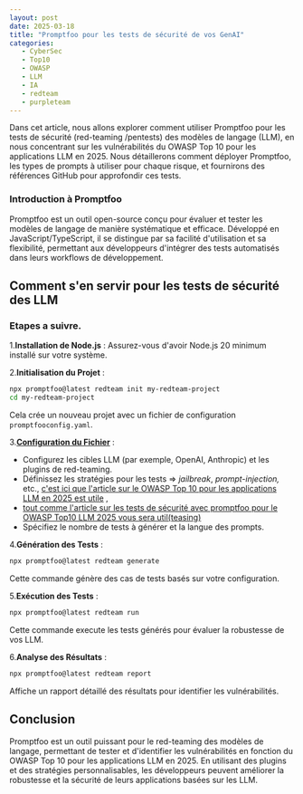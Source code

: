 ```yaml
---
layout: post
date: 2025-03-18
title: "Promptfoo pour les tests de sécurité de vos GenAI"
categories:
   - CyberSec
   - Top10
   - OWASP
   - LLM
   - IA
   - redteam
   - purpleteam
---
```



Dans cet article, nous allons explorer comment utiliser Promptfoo pour les tests de sécurité (red-teaming /pentests) 
des modèles de langage (LLM), en nous  concentrant sur les vulnérabilités du OWASP Top 10 pour les applications LLM 
en 2025. Nous détaillerons comment déployer  Promptfoo, les types de prompts à utiliser pour chaque risque, et 
fournirons des références GitHub pour approfondir ces tests.

### Introduction à Promptfoo

Promptfoo est un outil open-source conçu pour évaluer et tester les modèles de langage de manière systématique et
efficace. Développé en JavaScript/TypeScript, il se distingue par sa facilité d'utilisation et sa flexibilité, permettant aux
développeurs d'intégrer des tests automatisés dans leurs workflows de développement.

## Comment s'en servir pour les tests de sécurité des LLM

### Etapes a suivre.

1.**Installation de Node.js** : Assurez-vous d'avoir Node.js 20  minimum installé sur votre
   système.

2.**Initialisation du Projet** :
```bash
npx promptfoo@latest redteam init my-redteam-project
cd my-redteam-project
```
Cela crée un nouveau projet avec un fichier de configuration `promptfooconfig.yaml`.

3.**[Configuration du Fichier]({{home}}/2025/03/19-prompfoo-OWASPLLM2025)**  :

- Configurez les cibles LLM (par exemple, OpenAI, Anthropic) et les plugins de red-teaming.
- Définissez les stratégies pour les tests => _jailbreak_, _prompt-injection,_ etc., [c'est ici que l'article 
sur le OWASP Top 10 pour les applications LLM en 2025 est utile]({{home}}/2025/02/20/OWASPTop10LLM2025/) , 
- [tout comme l'article sur les tests de sécurité avec 
promptfoo pour le OWASP Top10 LLM 2025 vous sera util(teasing)]({{home}}/2025/03/19-prompfoo-OWASPLLM2025)
 - Spécifiez le nombre de tests à générer et la langue des prompts.

4.**Génération des Tests** :

```bash
npx promptfoo@latest redteam generate
```
Cette commande génère des cas de tests  basés sur votre configuration.

5.**Exécution des Tests** :

```bash
npx promptfoo@latest redteam run
```
Cette commande execute les tests générés pour évaluer la robustesse de vos LLM.

6.**Analyse des Résultats** :

```bash
npx promptfoo@latest redteam report
```
Affiche un rapport détaillé des résultats pour identifier les vulnérabilités.


## Conclusion

Promptfoo est un outil puissant pour le red-teaming des modèles de langage, permettant de tester et d'identifier les
vulnérabilités en fonction du OWASP Top 10 pour les applications LLM en 2025. En utilisant des plugins et des stratégies
personnalisables, les développeurs peuvent améliorer la robustesse et la sécurité de leurs applications basées sur les
LLM.